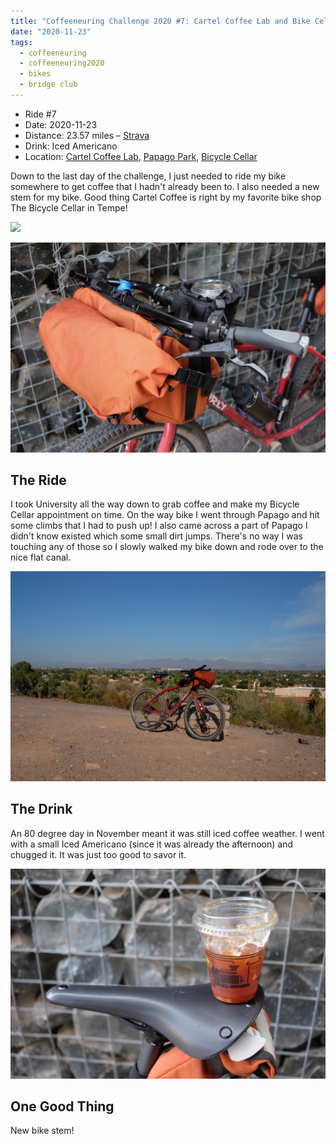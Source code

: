 ```yaml
---
title: "Coffeeneuring Challenge 2020 #7: Cartel Coffee Lab and Bike Cellar via Papago Park"
date: "2020-11-23"
tags:
  - coffeeneuring
  - coffeeneuring2020
  - bikes
  - bridge club
---
```


- Ride #7
- Date: 2020-11-23
- Distance: 23.57 miles – [Strava](https://www.strava.com/activities/4381865429)
- Drink: Iced Americano
- Location: [Cartel Coffee Lab](https://www.instagram.com/cartelcoffeelab), [Papago Park](https://www.tempe.gov/Home/Components/FacilityDirectory/FacilityDirectory/146/2423?npage=4), [Bicycle Cellar](https://www.instagram.com/bicyclecellar/)

Down to the last day of the challenge, I just needed to ride my bike somewhere to get coffee that I hadn't already been to. I also needed a new stem for my bike. Good thing Cartel Coffee is right by my favorite bike shop The Bicycle Cellar in Tempe!

![](../images/coffeeneuring/2020/ride-7/bike.jpg)

![](../images/coffeeneuring/2020/ride-7/front-end.jpg)

## The Ride

I took University all the way down to grab coffee and make my Bicycle Cellar appointment on time. On the way bike I went through Papago and hit some climbs that I had to push up! I also came across a part of Papago I didn't know existed which some small dirt jumps. There's no way I was touching any of those so I slowly walked my bike down and rode over to the nice flat canal.

![](../images/coffeeneuring/2020/ride-7/papago.jpg)

## The Drink

An 80 degree day in November meant it was still iced coffee weather. I went with a small Iced Americano (since it was already the afternoon) and chugged it. It was just too good to savor it.

![](../images/coffeeneuring/2020/ride-7/coffee.jpg)

## One Good Thing

New bike stem!
